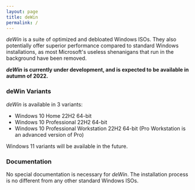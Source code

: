 ```yaml
---
layout: page
title: deWin
permalink: /
---
```


*deWin* is a suite of optimized and debloated Windows ISOs. They also potentially offer superior performance compared to standard Windows installations, as most Microsoft's useless shenanigans that run in the background have been removed.

***deWin*** **is currently under development, and is expected to be available in autumn of 2022.**

### deWin Variants

*deWin* is available in 3 variants:

* Windows 10 Home 22H2 64-bit
* Windows 10 Professional 22H2 64-bit
* Windows 10 Professional Workstation 22H2 64-bit (Pro Workstation is an advanced version of Pro)

Windows 11 variants will be available in the future.

### Documentation

No special documentation is necessary for *deWin*. The installation process is no different from any other standard Windows ISOs.
